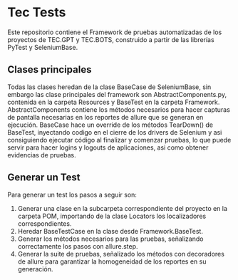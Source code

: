 
# Tec Tests

Este repositorio contiene el Framework de pruebas automatizadas de los proyectos de TEC.GPT y TEC.BOTS, construido a partir de las librerías PyTest y SeleniumBase.


## Clases principales

Todas las clases heredan de la clase BaseCase de SeleniumBase, sin embargo las clase principales del framework son AbstractComponents.py, contenida en la carpeta Resources y BaseTest en la carpeta Framework.
AbstractComponents contiene los métodos necesarios para hacer capturas de pantalla necesarias en los reportes de allure que se generan en ejecución. BaseCase hace un override de los métodos TearDown() de BaseTest, inyectando codigo en el cierre de los drivers de Selenium y asi consiguiendo ejecutar código al finalizar y comenzar pruebas, lo que puede servir para hacer logins y logouts de aplicaciones, asi como obtener evidencias de pruebas. 
## Generar un Test
Para generar un test los pasos a seguir son:
1. Generar una clase en la subcarpeta correspondiente del proyecto en la carpeta POM, importando de la clase Locators los localizadores correspondientes.
2. Heredar BaseTestCase en la clase desde Framework.BaseTest.
3. Generar los métodos necesarios para las pruebas, señalizando correctamente los pasos con allure.step.
4. Generar la suite de pruebas, señalizado los métodos con decoradores de allure para garantizar la homogeneidad de los reportes en su generación.